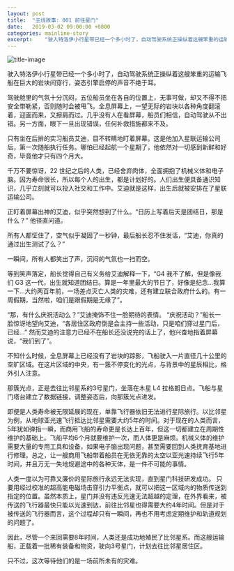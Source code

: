 ```yaml
---
layout: post
title:  "主线故事: 001 前往星门"
date:   2019-03-02 09:00:00 +0800
categories: mainline-story
excerpt:    "驶入特洛伊小行星带已经一个多小时了，自动驾驶系统正操纵着这艘笨重的运输飞船在巨大的岩块间穿行，姿态引擎启停的声音不绝于耳..."
---
```


![title-image](https://canhead-cn.oss-cn-beijing.aliyuncs.com/space-station.jpg)

驶入特洛伊小行星带已经一个多小时了，自动驾驶系统正操纵着这艘笨重的运输飞船在巨大的岩块间穿行，姿态引擎启停的声音不绝于耳。  

驾驶舱里的气氛十分沉闷，五位船员坐在各自的位置上，无事可做，却又不得不把安全带勒紧，否则随时会被甩飞。全息屏幕上，一望无际的岩块以各种角度翻滚着，迎面而来，又擦肩而过。几乎没有人在看屏幕，船员们相信，自动驾驶从不出错。另一方面，眼下一旦出现错误，任何补救措施都来不及。

只有坐在后排的实习船员艾迪，目不转睛地盯着屏幕。这是他加入星联运输公司后，第一次随船执行任务。哪怕已经起航一个星期了，他依然对一切感到新鲜和好奇，毕竟他才只有四个月大。  

千万不要惊讶，22 世纪之后的人类，已经舍弃肉体，全面拥抱了机械义体和电子脑。因为寿命很长，所以每个人的出生，都是计划好的。人们出生便具备通识知识，几乎立刻就可以投入社交和工作中。艾迪就是这样，出生后就被安排在了星联运输公司。

正盯着屏幕出神的艾迪，似乎突然想到了什么。“日历上写着后天是团结日，那是什么？” 他径直问道。

所有人都怔住了，空气似乎凝固了一秒钟，最后船长忍不住发话，“艾迪，你真的通过出生测试了么？”

一瞬间，所有人都笑出了声，沉闷的气氛也一扫而空。

等到笑声落定，船长觉得自己有义务给艾迪解释一下，“G4 我不了解，但是像我们 G3 这一代，出生就知道团结日。算是一年里最大的节日了，好像是纪念...我算一下...大约两百年前，一场差点灭亡人类的灾难，还有建立联合政府什么的。有一周假期，当然啦，咱们是跟假期是无缘了”。

“那，有什么庆祝活动么？”艾迪掩饰不住一脸期待的表情。  “庆祝活动？”船长一脸惊讶地望向艾迪，“各居住区政府倒是会主持一些活动，只是咱们穿过星门后，已经...”  然而艾迪的注意力已经不在船长还没说完的话上了，他兴奋地指着屏幕说，“我们到了”。

不知什么时候，全息屏幕上已经没有了岩块的踪影，飞船驶入一片直径几十公里的空旷区域。在这片区域的中央，有一簇不停变化的光点，与背景中的星辰相比，格外引人注意。

那簇光点，正是去往比邻星系的3号星门，坐落在木星 L4 拉格朗日点。飞船与星门塔台建立了数据链接，调整姿态后，向那簇光点进发。 

即便是人类寿命被无限延展的现在，单靠飞行器依旧无法进行星际旅行。以比邻星为例，从地球亚光速飞行抵达比邻星需要大约5年的时间。对于现在的人类而言，5年犹如弹指一瞬，而商用飞船的寿命更是长达上百年，但这一切都建立在周期性维护的基础上。飞船平均6个月就要维护一次，而人体更是麻烦。机械义体的维护需要大量的专用工具和设备，如果电子脑出现问题，甚至需要回到人类抚育基地进行修理。总之，让一艘商用飞船带着船员在无依无靠的太空以亚光速持续飞行5年时间，并且万无一失地规避途中的各种天体，是一件不可能的事情。

人类一度以为可靠又廉价的星际旅行永远无法实现，直到星门科技研发成功。  只要用经过校准的超高能电磁场击穿引力平衡点，就可以把这一区域内的物质传送到指定的位置。虽然本质上，星门并没有违反光速无法超越的定理，在外界看来，被传送的飞行器最快只能以光速到达，前往比邻星也得需要大约4年时间。但是对于被传送的飞行器而言，这个过程却只有一瞬间，再也不用考虑定期维护和轨道规划的问题了。

因此，尽管一个来回需要8年时间，人类还是成功地殖民了比邻星系。而这艘运输船，正载着一批稀有装备和物资，驶向3号星门，计划去往比邻星居住区。

只不过，这次等待他们的是一场前所未有的灾难。
